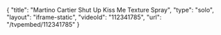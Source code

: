 {
    "title": "Martino Cartier Shut Up   Kiss Me Texture Spray",
    "type": "solo",
    "layout": "iframe-static",
    "videoId": "112341785",
    "url": "\/tvpembed\/112341785"
}